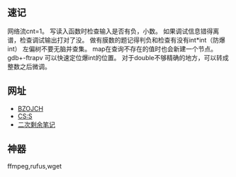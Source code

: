 ## 速记

网络流cnt=1。
写读入函数时检查输入是否有负，小数。
如果调试信息错得离谱，检查调试输出打对了没。
做有膜数的题记得判负和检查有没有int*int（防爆int）
左偏树不要无脑并查集。
map在查询不存在的值时也会新建一个节点。
gdb+-ftrapv 可以快速定位爆int的位置。
对于double不够精确的地方，可以转成整数之后微调。


## 网址

* [BZOJCH](http://ruanx.pw/bzojch/)
* [CS:S](http://se7en.ws)
* [二次剩余笔记](https://blog.csdn.net/a_crazy_czy/article/details/51959546)

## 神器
ffmpeg,rufus,wget
